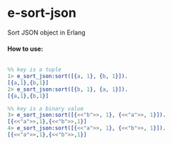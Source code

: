 # e-sort-json
Sort JSON object in Erlang

#### How to use:
```erlang

%% key is a tuple
1> e_sort_json:sort([{a, 1}, {b, 1}]).    
[{a,1},{b,1}]
2> e_sort_json:sort([{b, 1}, {a, 1}]).
[{a,1},{b,1}]

%% key is a binary value
3> e_sort_json:sort([{<<"b">>, 1}, {<<"a">>, 1}]).
[{<<"a">>,1},{<<"b">>,1}]
4> e_sort_json:sort([{<<"a">>, 1}, {<<"b">>, 1}]).
[{<<"a">>,1},{<<"b">>,1}] 

```
